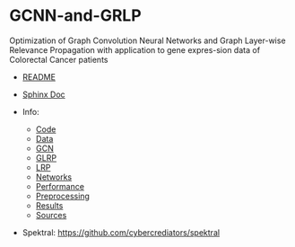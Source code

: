 # GCNN-and-GRLP

Optimization of Graph Convolution Neural Networks and Graph Layer-wise Relevance Propagation with application to gene expres-sion data of Colorectal Cancer patients

+ [README](./glrp/README.md)
+ [Sphinx Doc](./glrp/docs/_build/html/index.html)
+ Info:
  + [Code](./doc/code.md)
  + [Data](./doc/data.md)
  + [GCN](./doc/gcn.md)
  + [GLRP](./doc/glrp.md)
  + [LRP](./doc/lrp.md)
  + [Networks](./doc/network.md)
  + [Performance](./doc/performance.md)
  + [Preprocessing](./doc/preprocessing.md)
  + [Results](./doc/results.md)
  + [Sources](./doc/sources.md)

+ Spektral: https://github.com/cybercrediators/spektral
